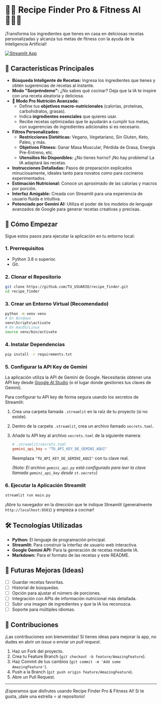 # 🍳🥗 Recipe Finder Pro & Fitness AI 🏋️‍♂️✨

¡Transforma los ingredientes que tienes en casa en deliciosas recetas personalizadas y alcanza tus metas de fitness con la ayuda de la Inteligencia Artificial!

[![Streamlit App](https://static.streamlit.io/badges/streamlit_badge_black_white.svg)](https://smartrecipe.streamlit.app/) 



## 🌟 Características Principales

*   **Búsqueda Inteligente de Recetas:** Ingresa los ingredientes que tienes y obtén sugerencias de recetas al instante.
*   **Modo "Sorpréndeme":** ¿No sabes qué cocinar? Deja que la IA te inspire con una receta aleatoria y deliciosa.
*   **🎯 Modo Pro Nutrición Avanzada:**
    *   Define tus **objetivos macro-nutricionales** (calorías, proteínas, carbohidratos, grasas).
    *   Indica **ingredientes esenciales** que quieres usar.
    *   Recibe recetas optimizadas que te ayudarán a cumplir tus metas, con sugerencias de ingredientes adicionales si es necesario.
*   **Filtros Personalizados:**
    *   **Restricciones Dietéticas:** Vegano, Vegetariano, Sin Gluten, Keto, Paleo, y más.
    *   **Objetivos Fitness:** Ganar Masa Muscular, Pérdida de Grasa, Energía Pre-Entreno, etc.
    *   **Utensilios No Disponibles:** ¿No tienes horno? ¡No hay problema! La IA adaptará las recetas.
*   **Instrucciones Detalladas:** Pasos de preparación explicados minuciosamente, ideales tanto para novatos como para cocineros experimentados.
*   **Estimación Nutricional:** Conoce un aproximado de las calorías y macros por porción.
*   **Interfaz Amigable:** Creada con Streamlit para una experiencia de usuario fluida e intuitiva.
*   **Potenciado por Gemini AI:** Utiliza el poder de los modelos de lenguaje avanzados de Google para generar recetas creativas y precisas.

## 🚀 Cómo Empezar

Sigue estos pasos para ejecutar la aplicación en tu entorno local:

### 1. Prerrequisitos

*   Python 3.8 o superior.
*   Git.

### 2. Clonar el Repositorio

```bash
git clone https://github.com/TU_USUARIO/recipe_finder.git
cd recipe_finder
```

### 3. Crear un Entorno Virtual (Recomendado)

```bash
python -m venv venv
# En Windows
venv\Scripts\activate
# En macOS/Linux
source venv/bin/activate
```

### 4. Instalar Dependencias

```bash
pip install -r requirements.txt
```

### 5. Configurar la API Key de Gemini

La aplicación utiliza la API de Gemini de Google. Necesitarás obtener una API key desde [Google AI Studio](https://aistudio.google.com/app/apikey) (o el lugar donde gestiones tus claves de Gemini).

Para configurar tu API key de forma segura usando los secretos de Streamlit:

1.  Crea una carpeta llamada `.streamlit` en la raíz de tu proyecto (si no existe).
2.  Dentro de la carpeta `.streamlit`, crea un archivo llamado `secrets.toml`.
3.  Añade tu API key al archivo `secrets.toml` de la siguiente manera:

    ```toml
    # .streamlit/secrets.toml
    gemini_api_key = "TU_API_KEY_DE_GEMINI_AQUI"
    ```
    Reemplaza `"TU_API_KEY_DE_GEMINI_AQUI"` con tu clave real.

    *(Nota: El archivo `gemini_api.py` está configurado para leer la clave llamada `gemini_api_key` desde `st.secrets`)*

### 6. Ejecutar la Aplicación Streamlit

```bash
streamlit run main.py
```

¡Abre tu navegador en la dirección que te indique Streamlit (generalmente `http://localhost:8501`) y empieza a cocinar!

## 🛠️ Tecnologías Utilizadas

*   **Python:** El lenguaje de programación principal.
*   **Streamlit:** Para construir la interfaz de usuario web interactiva.
*   **Google Gemini API:** Para la generación de recetas mediante IA.
*   **Markdown:** Para el formato de las recetas y este README.

## 🔮 Futuras Mejoras (Ideas)

*   [ ] Guardar recetas favoritas.
*   [ ] Historial de búsquedas.
*   [ ] Opción para ajustar el número de porciones.
*   [ ] Integración con APIs de información nutricional más detallada.
*   [ ] Subir una imagen de ingredientes y que la IA los reconozca.
*   [ ] Soporte para múltiples idiomas.

## 🙌 Contribuciones

¡Las contribuciones son bienvenidas! Si tienes ideas para mejorar la app, no dudes en abrir un *issue* o enviar un *pull request*.

1.  Haz un Fork del proyecto.
2.  Crea tu Feature Branch (`git checkout -b feature/AmazingFeature`).
3.  Haz Commit de tus cambios (`git commit -m 'Add some AmazingFeature'`).
4.  Push a la Branch (`git push origin feature/AmazingFeature`).
5.  Abre un Pull Request.



---

¡Esperamos que disfrutes usando Recipe Finder Pro & Fitness AI! Si te gusta, ¡dale una estrella ⭐ al repositorio!
```
